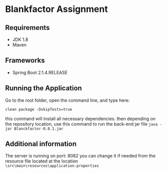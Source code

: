 # Blankfactor Assignment

## Requirements
- JDK 1.8
- Maven

##  Frameworks
- Spring Boot 2.1.4.RELEASE

## Running the Application
Go to the root folder, open the command line, and type here: 
```
clean package -DskipTests=true
```
this command will install all necessary dependencies.
then depending on the repository location, use this command to run the back-end jar file
```java -jar Blanckfactor-0.0.1.jar```

## Additional information
The server is running on port: 8082
you can change it if needed from the resource file located at the location
```\src\main\resources\application.properties```

